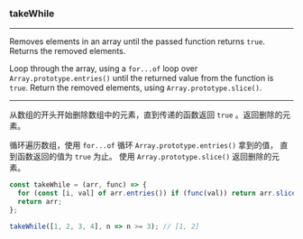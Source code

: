 ### takeWhile

------------

Removes elements in an array until the passed function returns `true`. Returns the removed elements.

Loop through the array, using a `for...of` loop over `Array.prototype.entries()` until the returned value from the function is `true`.
Return the removed elements, using `Array.prototype.slice()`.

------------

从数组的开头开始删除数组中的元素，直到传递的函数返回 `true` 。返回删除的元素。

循环遍历数组，使用 `for...of` 循环 `Array.prototype.entries()` 拿到的值， 直到函数返回的值为 `true` 为止。
使用 `Array.prototype.slice()` 返回删除的元素。

```js
const takeWhile = (arr, func) => {
  for (const [i, val] of arr.entries()) if (func(val)) return arr.slice(0, i);
  return arr;
};
```

```js
takeWhile([1, 2, 3, 4], n => n >= 3); // [1, 2]
```
